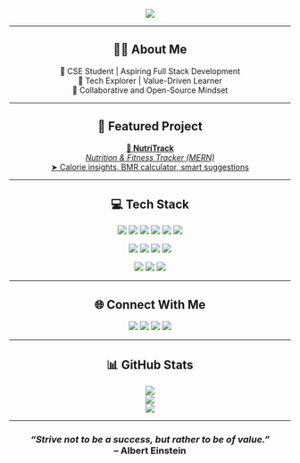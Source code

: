 <p align="center">
  <img src="https://readme-typing-svg.herokuapp.com?center=true&lines=Hi+I'm+Rajshri+Patil;Aspiring+Full-Stack+Developer;Lifelong+Learner+💡;Passionate+about+Tech+%26+Wellbeing" />
</p>

---

<h2 align="center">👩‍💻 About Me</h2>

<p align="center">
🚀 CSE Student | Aspiring Full Stack Development<br>
💬 Tech Explorer | Value-Driven Learner<br>
🤝 Collaborative and Open-Source Mindset
</p>

---

<h2 align="center">📌 Featured Project</h2>

<p align="center">
  <a href="https://github.com/Rajshri9579/NutriTrack">
    <strong>🔹 NutriTrack</strong><br>
    <em>Nutrition & Fitness Tracker (MERN)</em><br>
    ➤ Calorie insights, BMR calculator, smart suggestions
  </a>
</p>

---

<h2 align="center">💻 Tech Stack</h2>

<p align="center">
  <img src="https://img.shields.io/badge/C-00599C?style=flat&logo=c&logoColor=white"/>
  <img src="https://img.shields.io/badge/Go-00ADD8?style=flat&logo=go&logoColor=white"/>
  <img src="https://img.shields.io/badge/Python-3776AB?style=flat&logo=python&logoColor=white"/>
  <img src="https://img.shields.io/badge/JavaScript-F7DF1E?style=flat&logo=javascript&logoColor=black"/>
  <img src="https://img.shields.io/badge/HTML5-E34F26?style=flat&logo=html5&logoColor=white"/>
  <img src="https://img.shields.io/badge/CSS3-1572B6?style=flat&logo=css3&logoColor=white"/>
</p>

<p align="center">
  <img src="https://img.shields.io/badge/React-20232A?style=flat&logo=react&logoColor=61DAFB"/>
  <img src="https://img.shields.io/badge/Express.js-404D59?style=flat&logo=express&logoColor=white"/>
  <img src="https://img.shields.io/badge/MongoDB-4EA94B?style=flat&logo=mongodb&logoColor=white"/>
  <img src="https://img.shields.io/badge/SQLite-003B57?style=flat&logo=sqlite&logoColor=white"/>
</p>

<p align="center">
  <img src="https://img.shields.io/badge/Git-F05033?style=flat&logo=git&logoColor=white"/>
  <img src="https://img.shields.io/badge/GitHub-181717?style=flat&logo=github&logoColor=white"/>
  <img src="https://img.shields.io/badge/Postman-FF6C37?style=flat&logo=postman&logoColor=white"/>
</p>

---

<h2 align="center">🌐 Connect With Me</h2>

<p align="center">
  <a href="https://discord.gg/rajshripatil"><img src="https://img.shields.io/badge/Discord-7289DA?style=flat&logo=discord&logoColor=white"/></a>
  <a href="https://instagram.com/rajshri097"><img src="https://img.shields.io/badge/Instagram-E4405F?style=flat&logo=instagram&logoColor=white"/></a>
  <a href="https://x.com/rajshri0987"><img src="https://img.shields.io/badge/X-000000?style=flat&logo=X&logoColor=white"/></a>
  <a href="mailto:rajshripatil19022006@gmail.com"><img src="https://img.shields.io/badge/Email-D14836?style=flat&logo=gmail&logoColor=white"/></a>
</p>

---

<h2 align="center">📊 GitHub Stats</h2>

<p align="center">
  <img src="https://github-readme-stats.vercel.app/api?username=Rajshri9579&theme=dark&hide_border=false&include_all_commits=true&count_private=true" /><br/>
  <img src="https://nirzak-streak-stats.vercel.app/?user=Rajshri9579&theme=dark&hide_border=false" /><br/>
  <img src="https://github-readme-stats.vercel.app/api/top-langs/?username=Rajshri9579&theme=dark&hide_border=false&layout=compact"/>
</p>

---

<h3 align="center"><em>“Strive not to be a success, but rather to be of value.”</em><br>– Albert Einstein</h3>
